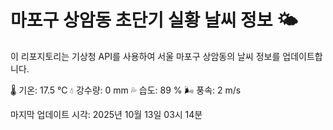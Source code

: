 
# 마포구 상암동 초단기 실황 날씨 정보 🌤️

이 리포지토리는 기상청 API를 사용하여 서울 마포구 상암동의 날씨 정보를 업데이트합니다. 

🌡️ 기온: 17.5 ℃
💧 강수량: 0 mm
💦 습도: 89 %
🌬️ 풍속: 2 m/s

마지막 업데이트 시각: 2025년 10월 13일 03시 14분    
